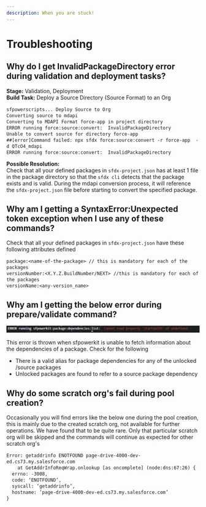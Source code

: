 ```yaml
---
description: When you are stuck!
---
```


# Troubleshooting

## Why do I get InvalidPackageDirectory error during validation and deployment tasks?

**Stage:** Validation, Deployment  
**Build Task:** Deploy a Source Directory \(Source Format\) to an Org

```text
sfpowerscripts... Deploy Source to Org
Converting source to mdapi
Converting to MDAPI Format force-app in project directory
ERROR running force:source:convert:  InvalidPackageDirectory
Unable to convert source for directory force-app
##[error]Command failed: npx sfdx force:source:convert -r force-app  -d QTcO4_mdapi
ERROR running force:source:convert:  InvalidPackageDirectory
```

**Possible Resolution:**  
Check that all your defined packages in `sfdx-project.json` has at least 1 file in the package directory so that the `sfdx cli` detects that the package exists and is valid. During the mdapi conversion process, it will reference the `sfdx-project.json` file before starting to convert the specified package.

## Why am I getting a SyntaxError:Unexpected token exception when I use any of these commands?

Check that all your defined packages in `sfdx-project.json` have these following attributes defined

```text
package:<name-of-the-package> // this is mandatory for each of the packages
versionNumber:<X.Y.Z.BuildNumber/NEXT> //this is mandatory for each of the packages
versionName:<any-version_name>
```

## Why am I getting the below error during prepare/validate command?

![](.gitbook/assets/image%20%2811%29.png)

This error is thrown when sfpowerkit is unable to fetch information about the dependencies of a package. Check for the following

* There is a valid alias for package dependencies for any of the unlocked /source packages  
* Unlocked packages are found to refer to a source package dependency

## Why do some scratch org's fail during pool creation?

Occasionally you will find errors like the below one during the pool creation, this is mainly due to the created scratch org, not available for further operations. We have found that to be quite rare. Only that particular scratch org will be skipped and the commands will continue as expected for other scratch org's

```text
Error: getaddrinfo ENOTFOUND page-drive-4000-dev-ed.cs73.my.salesforce.com
    at GetAddrInfoReqWrap.onlookup [as oncomplete] (node:dns:67:26) {
  errno: -3008,
  code: ‘ENOTFOUND’,
  syscall: ‘getaddrinfo’,
  hostname: ‘page-drive-4000-dev-ed.cs73.my.salesforce.com’
}
```



